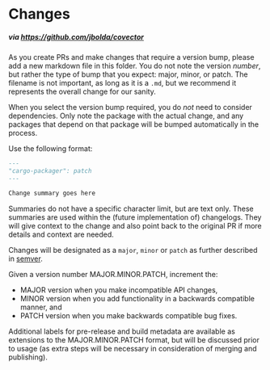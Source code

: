 # Changes

##### via https://github.com/jbolda/covector

As you create PRs and make changes that require a version bump, please add a new markdown file in this folder. You do not note the version _number_, but rather the type of bump that you expect: major, minor, or patch. The filename is not important, as long as it is a `.md`, but we recommend it represents the overall change for our sanity.

When you select the version bump required, you do _not_ need to consider dependencies. Only note the package with the actual change, and any packages that depend on that package will be bumped automatically in the process.

Use the following format:

```md
---
"cargo-packager": patch
---

Change summary goes here
```

Summaries do not have a specific character limit, but are text only. These summaries are used within the (future implementation of) changelogs. They will give context to the change and also point back to the original PR if more details and context are needed.

Changes will be designated as a `major`, `minor` or `patch` as further described in [semver](https://semver.org/).

Given a version number MAJOR.MINOR.PATCH, increment the:

- MAJOR version when you make incompatible API changes,
- MINOR version when you add functionality in a backwards compatible manner, and
- PATCH version when you make backwards compatible bug fixes.

Additional labels for pre-release and build metadata are available as extensions to the MAJOR.MINOR.PATCH format, but will be discussed prior to usage (as extra steps will be necessary in consideration of merging and publishing).

